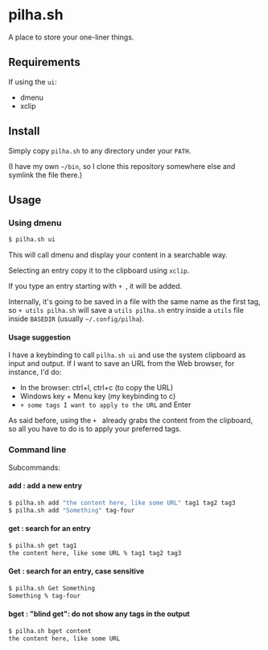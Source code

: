 # pilha.sh

A place to store your one-liner things.

## Requirements

If using the `ui`:

* dmenu
* xclip

## Install

Simply copy `pilha.sh` to any directory under your `PATH`.

(I have my own `~/bin`, so I clone this repository somewhere else and
symlink the file there.)

## Usage

### Using dmenu

```bash
$ pilha.sh ui
```

This will call dmenu and display your content in a searchable way.

Selecting an entry copy it to the clipboard using `xclip`.


If you type an entry starting with `+ `, it will be added.

Internally, it's going to be saved in a file with the same name as the
first tag, so `+ utils pilha.sh` will save a `utils pilha.sh` entry inside
a `utils` file inside `BASEDIR` (usually `~/.config/pilha`).

#### Usage suggestion

I have a keybinding to call `pilha.sh ui` and use the system clipboard as
input and output. If I want to save an URL from the Web browser, for
instance, I'd do:

* In the browser: ctrl+l, ctrl+c (to copy the URL)
* Windows key + Menu key (my keybinding to c)
* `+ some tags I want to apply to the URL` and Enter

As said before, using the `+ ` already grabs the content from the
clipboard, so all you have to do is to apply your preferred tags.

### Command line

Subcommands:

#### add : add a new entry

```bash
$ pilha.sh add "the content here, like some URL" tag1 tag2 tag3
$ pilha.sh add "Something" tag-four
```

#### get : search for an entry


```bash
$ pilha.sh get tag1
the content here, like some URL % tag1 tag2 tag3
```

#### Get : search for an entry, case sensitive


```bash
$ pilha.sh Get Something
Something % tag-four
```

#### bget : "blind get": do not show any tags in the output

```bash
$ pilha.sh bget content
the content here, like some URL
```
